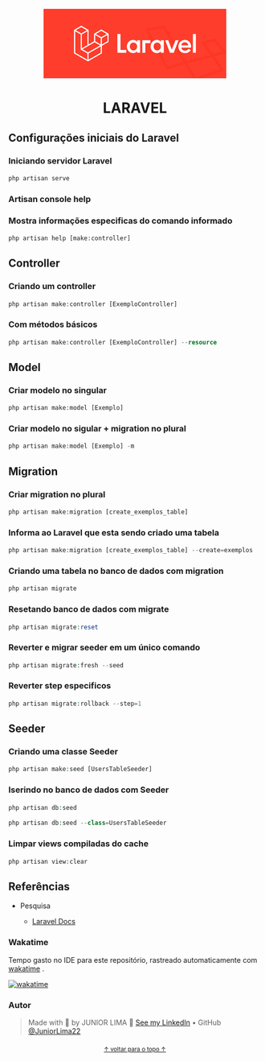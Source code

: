 <p align="center" id="top">
    <img alt="Readme" title="Readme GIF" src="banner.png" />
</p>

<h1 align="center">LARAVEL</h1>

## Configurações iniciais do Laravel

### Iniciando servidor Laravel

```php
php artisan serve
```

### Artisan console help

### Mostra informações especificas do comando informado

```php
php artisan help [make:controller]
```

## Controller

### Criando um controller

```php
php artisan make:controller [ExemploController]
```

### Com métodos básicos

```php
php artisan make:controller [ExemploController] --resource
```

## Model

### Criar modelo no singular

```php
php artisan make:model [Exemplo]
```

### Criar modelo no sigular + migration no plural

```php
php artisan make:model [Exemplo] -m
```

## Migration

### Criar migration no plural

```php
php artisan make:migration [create_exemplos_table]
```

### Informa ao Laravel que esta sendo criado uma tabela

```php
php artisan make:migration [create_exemplos_table] --create=exemplos
```

### Criando uma tabela no banco de dados com migration

```php
php artisan migrate
```

### Resetando banco de dados com migrate

```php
php artisan migrate:reset
```

### Reverter e migrar seeder em um único comando

```php
php artisan migrate:fresh --seed
```

### Reverter step especificos

```php
php artisan migrate:rollback --step=1
```

## Seeder

### Criando uma classe Seeder

```php
php artisan make:seed [UsersTableSeeder]
```

### Iserindo no banco de dados com Seeder

```php
php artisan db:seed
```

```php
php artisan db:seed --class=UsersTableSeeder
```

### Limpar views compiladas do cache

```php
php artisan view:clear
```

## Referências

- Pesquisa

  - [Laravel Docs](https://laravel.com/docs/9.x)

### Wakatime

Tempo gasto no IDE para este repositório, rastreado automaticamente com [wakatime](https://wakatime.com/) .

[![wakatime](https://wakatime.com/badge/github/JuniorLima22/cli-laravel.svg)](https://wakatime.com/badge/github/JuniorLima22/cli-laravel)

### Autor

> Made with 💙 by JUNIOR LIMA 👋 <a href="https://www.linkedin.com/in/JuniorLima22/" target="_blank">See my LinkedIn</a> • GitHub <a href="https://github.com/JuniorLima22" target="_blank">@JuniorLima22</a>

<p align="center">
<sub><a href="#top" align="center">↑ voltar para o topo ↑</a></sub>
</p>